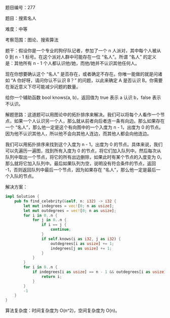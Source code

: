 题目编号：277

题目：搜索名人

难度：中等

考察范围：图论、搜索算法

题干：假设你是一个专业的狗仔队记者，参加了一个 n 人派对，其中每个人被从 0 到 n - 1 标号。在这个派对人群中可能存在一位 “名人”。所谓 “名人” 的定义是：其他所有 n - 1 个人都认识他/她，而他/她并不认识其他任何人。

现在你想要确认这个 “名人” 是否存在，或者确定不存在。你唯一能做的就是问诸如 “A 你好呀，请问你认不认识 B？” 的问题，以此来确定 A 是否认识 B。你需要在渐近意义下尽可能减少问题的数量。

给你一个辅助函数 bool knows(a, b)，返回值为 true 表示 a 认识 b，false 表示不认识。

解题思路：这道题可以用图论中的拓扑排序来解决。我们可以将每个人看作一个节点，如果一个人认识另一个人，那么就从前者向后者连一条有向边。那么如果存在一个 “名人”，那么他一定是这个有向图中的一个入度为 n - 1，出度为 0 的节点。因为他不认识其他人，所以他不会向其他人连边，而其他人都会向他连边。

我们可以用拓扑排序来找到这个入度为 n - 1，出度为 0 的节点。具体来说，我们可以先遍历一遍图，找到所有入度为 0 的节点，将它们加入队列中。然后每次从队列中取出一个节点，将它的所有出边删除，如果此时有某个节点的入度变为 0，那么就将它加入队列中。最后如果队列为空，说明没有符合条件的节点，返回 -1，否则返回队列中最后一个节点，因为如果存在 “名人”，那么他一定是最后一个入队的节点。

解决方案：

```rust
impl Solution {
    pub fn find_celebrity(&self, n: i32) -> i32 {
        let mut indegrees = vec![0; n as usize];
        let mut outdegrees = vec![0; n as usize];
        for i in 0..n {
            for j in 0..n {
                if i == j {
                    continue;
                }
                if self.knows(i as i32, j as i32) {
                    outdegrees[i as usize] += 1;
                    indegrees[j as usize] += 1;
                }
            }
        }
        for i in 0..n {
            if indegrees[i as usize] == n - 1 && outdegrees[i as usize] == 0 {
                return i;
            }
        }
        -1
    }
}
```

算法复杂度：时间复杂度为 O(n^2)，空间复杂度为 O(n)。